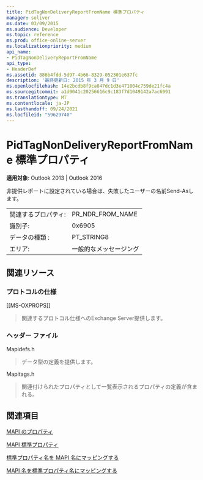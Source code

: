 ```yaml
---
title: PidTagNonDeliveryReportFromName 標準プロパティ
manager: soliver
ms.date: 03/09/2015
ms.audience: Developer
ms.topic: reference
ms.prod: office-online-server
ms.localizationpriority: medium
api_name:
- PidTagNonDeliveryReportFromName
api_type:
- HeaderDef
ms.assetid: 886b4fdd-5d97-4b66-8329-052301e637fc
description: '最終更新日: 2015 年 3 月 9 日'
ms.openlocfilehash: 14e2bcdb8f9ca847dc1d3e471004c759de21fc4a
ms.sourcegitcommit: a1d9041c20256616c9c183f7d1049142a7ac6991
ms.translationtype: MT
ms.contentlocale: ja-JP
ms.lasthandoff: 09/24/2021
ms.locfileid: "59629740"
---
```

# <a name="pidtagnondeliveryreportfromname-canonical-property"></a>PidTagNonDeliveryReportFromName 標準プロパティ

  
  
**適用対象**: Outlook 2013 | Outlook 2016 
  
非提供レポートに設定されている場合は、失敗したユーザーの名前Send-Asします。
  
|||
|:-----|:-----|
|関連するプロパティ:  <br/> |PR_NDR_FROM_NAME  <br/> |
|識別子:  <br/> |0x6905  <br/> |
|データの種類 :   <br/> |PT_STRING8  <br/> |
|エリア:  <br/> |一般的なメッセージング  <br/> |
   
## <a name="related-resources"></a>関連リソース

### <a name="protocol-specifications"></a>プロトコルの仕様

[[MS-OXPROPS]] 
  
> 関連するプロトコル仕様へのExchange Server提供します。
    
### <a name="header-files"></a>ヘッダー ファイル

Mapidefs.h
  
> データ型の定義を提供します。
    
Mapitags.h
  
> 関連付けられたプロパティとして一覧表示されるプロパティの定義が含まれる。
    
## <a name="see-also"></a>関連項目



[MAPI のプロパティ](mapi-properties.md)
  
[MAPI 標準プロパティ](mapi-canonical-properties.md)
  
[標準プロパティ名を MAPI 名にマッピングする](mapping-canonical-property-names-to-mapi-names.md)
  
[MAPI 名を標準プロパティ名にマッピングする](mapping-mapi-names-to-canonical-property-names.md)


